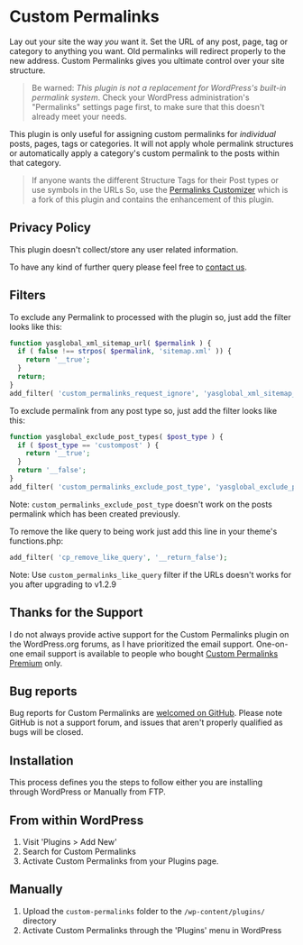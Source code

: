 # Custom Permalinks

Lay out your site the way *you* want it. Set the URL of any post, page, tag or category to anything you want. Old permalinks will redirect properly to the new address.  Custom Permalinks gives you ultimate control over your site structure.

> Be warned: *This plugin is not a replacement for WordPress's built-in permalink system*. Check your WordPress administration's "Permalinks" settings page first, to make sure that this doesn't already meet your needs.

This plugin is only useful for assigning custom permalinks for *individual* posts, pages, tags or categories. It will not apply whole permalink structures or automatically apply a category's custom permalink to the posts within that category.

> If anyone wants the different Structure Tags for their Post types or use symbols in the URLs So, use the [Permalinks Customizer](https://wordpress.org/plugins/permalinks-customizer/) which is a fork of this plugin and contains the enhancement of this plugin.

## Privacy Policy

This plugin doesn't collect/store any user related information.

To have any kind of further query please feel free to [contact us](https://www.custompermalinks.com/contact-us/).

## Filters

To exclude any Permalink to processed with the plugin so, just add the filter looks like this:
```php
function yasglobal_xml_sitemap_url( $permalink ) {
  if ( false !== strpos( $permalink, 'sitemap.xml' )) {
    return '__true';
  }
  return;
}
add_filter( 'custom_permalinks_request_ignore', 'yasglobal_xml_sitemap_url' );
```

To exclude permalink from any post type so, just add the filter looks like this:
```php
function yasglobal_exclude_post_types( $post_type ) {
  if ( $post_type == 'custompost' ) {
    return '__true';
  }
  return '__false';
}
add_filter( 'custom_permalinks_exclude_post_type', 'yasglobal_exclude_post_types');
```
Note: `custom_permalinks_exclude_post_type` doesn't work on the posts permalink which has been created previously.

To remove the like query to being work just add this line in your theme's functions.php:
```php
add_filter( 'cp_remove_like_query', '__return_false');
```
Note: Use `custom_permalinks_like_query` filter if the URLs doesn't works for you after upgrading to v1.2.9

## Thanks for the Support

I do not always provide active support for the Custom Permalinks plugin on the WordPress.org forums, as I have prioritized the email support. One-on-one email support is available to people who bought [Custom Permalinks Premium](https://www.custompermalinks.com/#pricing-section) only.

## Bug reports

Bug reports for Custom Permalinks are [welcomed on GitHub](https://github.com/yasglobal/custom-permalinks). Please note GitHub is not a support forum, and issues that aren't properly qualified as bugs will be closed.

## Installation

This process defines you the steps to follow either you are installing through WordPress or Manually from FTP.

## From within WordPress

1. Visit 'Plugins > Add New'
2. Search for Custom Permalinks
3. Activate Custom Permalinks from your Plugins page.

## Manually

1. Upload the `custom-permalinks` folder to the `/wp-content/plugins/` directory
2. Activate Custom Permalinks through the 'Plugins' menu in WordPress

